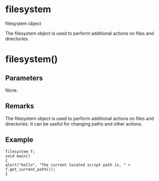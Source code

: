 # filesystem

filesystem object

  


The filesystem object is used to perform additional actions on files and directories.

# filesystem()

## Parameters

None.

## Remarks

The filesystem object is used to perform additional actions on files and directories. It can be useful for changing paths and other actions.

## Example
    
    
    filesystem f;
    void main()
    {
    alert("hello", "The current located script path is, " + f.get_current_path());
    }
    
